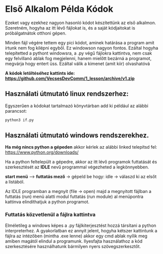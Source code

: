 # Első Alkalom Példa Kódok

Ezeket vagy ezekhez nagyon hasonló kódot készítettünk az első alkalmon.
Szeretném, hogyha az itt lévő fájlokat is, és a saját kódjaitokat is próbálgatnátok otthoni gépen.

Minden fájl végére tettem egy pici kódot, aminek határása a program amit írtunk nem fog kilépni egyből. Ez windowson nagyon fontos. Ezáltal hogyha telepítetted a pythont windowsra, a .py végű fájlokra kattintva, nem csak egy felvillanó ablak fog megjelenni, hanem mielőtt bezárná a programot, megvárja hogy entert üss. Ezáltal válik a kimenet (amit kiir) olvashatóvá

**A kódok letöltéséhez kattints ide: https://github.com/VecsesDevComm/1_lesson/archive/v1.zip**

## Használati útmutató linux rendszerhez:

Egyszerűen a kódokat tartalmazó könyvtárban add ki például az alábbi parancsot:

```bash
python3 if.py
```

## Használati útmutató windows rendszerekhez.

**Ha még nincs python a gépeden** akkor kérlek az alábbi linked telepítsd fel: https://www.python.org/downloads/

Ha a python feltelepült a gépedre, akkor az itt lévő programok futtatását és szerkesztését az **IDLE** nevű programmal végezheted a legkönnyebben. 

**start menü** --> **futtatás mező** -> gépeld be hogy: idle -> válaszd ki az elsőt a listából.

Az IDLE programban a megnyit (file -> open) majd a megnyitott fájlban a futtatás (run) menü alatti modul futtatás (run module) al menüpontra kattinva elindíthatjuk a python programot.

### Futtatás közvetlenül a fájlra kattintva
Elméletileg a windows képes a .py fájlkiterjesztést hozzá társítani a python interpreterhez. A gyakorlatban ez annyit jelent, hogyha kétszer kattintunk a fájlra az intézőben (mintha .exe lenne) akkor egy cmd ablak nyílik meg amiben magától elindul a programunk. Ilyesfajta használathoz a kód szerkesztésére használhatunk bármilyen nyers szövegszerkesztőt.
